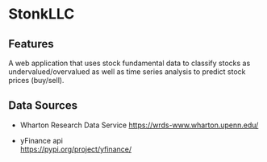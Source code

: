 # StonkLLC

## Features
A web application that uses stock fundamental data to classify stocks as undervalued/overvalued as well as time series analysis to predict stock prices (buy/sell).


## Data Sources
- Wharton Research Data Service
  https://wrds-www.wharton.upenn.edu/

- yFinance api  
  https://pypi.org/project/yfinance/
